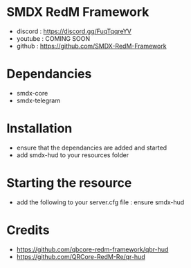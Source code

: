 # SMDX RedM Framework
- discord : https://discord.gg/FuqTqqreYV
- youtube : COMING SOON
- github : https://github.com/SMDX-RedM-Framework

# Dependancies
- smdx-core
- smdx-telegram

# Installation
- ensure that the dependancies are added and started
- add smdx-hud to your resources folder

# Starting the resource
- add the following to your server.cfg file : ensure smdx-hud

# Credits
- https://github.com/qbcore-redm-framework/qbr-hud
- https://github.com/QRCore-RedM-Re/qr-hud
 
